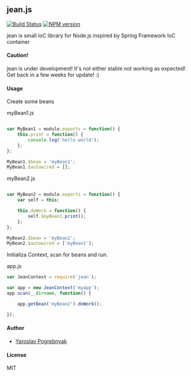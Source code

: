 ## jean.js

[![Build Status](https://travis-ci.org/yyyar/jean.js.svg?branch=master)](https://travis-ci.org/yyyar/jean.js) [![NPM version](https://badge.fury.io/js/jean.js.svg)](http://badge.fury.io/js/jean.js)

jean is small IoC library for Node.js inspired by Spring Framework IoC container

#### Caution!
jean is under development! It's not either stable not working as expected!
Get back in a few weeks for update! :)

#### Usage
Create some beans

myBean1.js
```javascript

var MyBean1 = module.exports = function() {
    this.print = function() {
        console.log('hello world');
    };
};

MyBean1.$bean = 'myBean1';
MyBean1.$autowired = [];
```

myBean2.js
```javascript

var MyBean2 = module.exports = function() {
    var self = this;

    this.doWork = function() {
        self.$myBean1.print();
    };
};

MyBean2.$bean = 'myBean2';
MyBean2.$autowired = ['myBean1'];
```

Initializa Context, scan for beans and run.

app.js
```javascript
var JeanContext = require('jean');

var app = new JeanContext('myapp');
app.scan(__dirname, function() {

    app.getBean('myBean2').doWork();

});
```

#### Author
* [Yaroslav Pogrebnyak](https://github.com/yyyar/)

#### License
MIT


